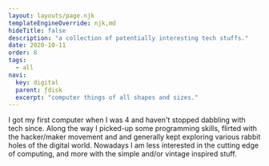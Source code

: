 ```yaml
---
layout: layouts/page.njk
templateEngineOverride: njk,md
hideTitle: false
description: "a collection of potentially interesting tech stuffs."
date: 2020-10-11
order: 8
tags: 
  - all
navi:
  key: digital
  parent: ƒdisk
  excerpt: "computer things of all shapes and sizes."
---
```


I got my first computer when I was 4 and haven't stopped dabbling with tech since. Along the way I picked-up some programming skills, flirted with the hacker/maker movement and and generally kept exploring various rabbit holes of the digital world. Nowadays I am less interested in the cutting edge of computing, and more with the simple and/or vintage inspired stuff. 